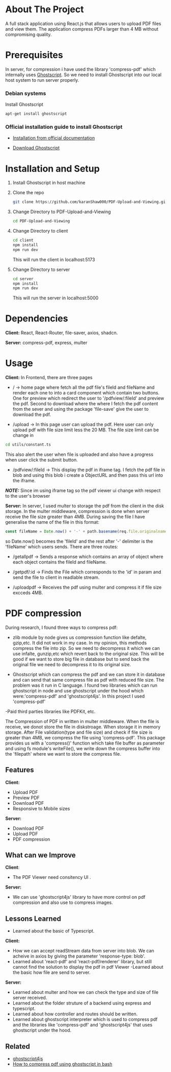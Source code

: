 
# About The Project


A full stack application using React.js that allows users to upload
PDF files and view them. The application compress PDFs larger than 4 MB without compromising quality.


# Prerequisites

In server, for compression i have used the library 'compress-pdf' which internally uses [Ghostscript](https://www.ghostscript.com). So we need to install Ghostscript into our local host system to run server properly.

### Debian systems

Install Ghostscript

```bash
apt-get install ghostscript
```

### Official installation guide to install Ghostscript

* [Installation from official documentation](https://ghostscript.com/doc/current/Install.htm)

* [Download Ghostscript](https://ghostscript.com/download/gsdnld.html)

# Installation and Setup

1. Install Ghostscript in host machine

2. Clone the repo
   ```sh
   git clone https://github.com/karanShaw000/PDF-Upload-and-Viewing.git
   ```
3. Change Directory to PDF-Upload-and-Viewing
   ```sh
   cd PDF-Upload-and-Viewing
   ```
4. Change Directory to client
   ```sh
   cd client
   npm install
   npm run dev
   ```
   This will run the client in localhost:5173
5. Change Directory to server
   ```sh
   cd server
   npm install
   npm run dev
   ```   
   This will run the server in localhost:5000


# Dependencies

**Client:** React, React-Router, file-saver, axios, shadcn.

**Server:** compress-pdf, express, multer


# Usage

**Client:** In Frontend, there are three pages 
- / -> home page where fetch all the pdf file's fileId and fileName and render each one to into a card component which contain two buttons. One for preview which redirect the user to '/pdfview/:fileId' and preview the pdf. Second to download where the where I fetch the pdf content from the sever and using the package 'file-save' give the user to download the pdf.

- /upload -> In this page user can upload the pdf. Here user can only upload pdf with file size limit less the 20 MB. The file size limit can be change in 

```sh
cd utils/constant.ts
```

This also alert the user when file is uploaded and also have a progress when user click the submit button.

- /pdfview/:fileId -> This display the pdf in iframe tag. I fetch the pdf file in blob  and using this blob i create a ObjectURL and then pass this url into the iframe.

**_NOTE:_** Since im using iframe tag so the pdf viewer ui change with respect to the user's browser

**Server:** In server, I used multer to storage the pdf from the client in the disk storage. In the multer middleware, compression is done when server receive the file size greater than 4MB. During saving the file I have generalise the name of the file in this format:

```javascript
const fileName = Date.now() + '-' + path.basename(req.file.originalname)
```

so Date.now() becomes the 'fileId' and the rest after '-' delimiter is the 'fileName' which users sends.
There are three routes: 
- /getallpdf -> Sends a response which contains an array of object where each object contains the fileId and fileName.

- /getpdf/:id -> Finds the File which corresponds to the 'id' in param and send the file to client in readlable stream.

- /uploadpdf -> Receives the pdf using multer and compress it if file size excceds 4MB.

# PDF compression
During research, I found three ways to compress pdf:
- zlib module by node gives us compression function like defalte, gzip,etc. It did not work in my case. In my opinion, this methods compress the file into zip. So we need to decompress it which we can use infalte, gunzip,etc which revert back to the original size. This will be good if we want to store big file in database but to send back the original file we need to decompress it to its original size.

- Ghostscript which can compress the pdf and we can store it in database and can send that same compress file as pdf with reduced file size. The problem was it run in C language. I found two libraries which can run ghostscript in node and use ghostscript under the hood which were:'compress-pdf' and 'ghostscript4js'. In this project I used 'compress-pdf'

-Paid third parties libraries like PDFKit, etc.

The Compression of PDF in written in multer middleware. When the file is receive, we donot store the file in diskstroage. When storage it in memory storage. After File validation(type and file size) and check if file size is greater than 4MB, we  compress the file using 'compress-pdf'. This package provides us with a 'compress()' function which take file buffer as parameter and using fs module's writeFile(), we write down the compress buffer into the 'filepath' where we want to store the compress file.

## Features

**Client:**
- Upload PDF 
- Preview PDF
- Download PDF
- Responsive to Mobile sizes

**Server:**
- Download PDF
- Upload PDF 
- PDF compression



## What can we Improve

**Client**: 
- The PDF Viewer need consitency UI .

**Server:**
- We can use 'ghostscript4js' library to have more control on pdf compression and also use to compress images.


## Lessons Learned
- Learned about the basic of Typescript.

**Client:** 
- How we can accept readStream data from server into blob. We can acheive in axios by giving the parameter 'response-type: blob'.
- Learned about 'react-pdf' and 'react-pdf/renderer' library, but still cannot find the solution to display the pdf in pdf Viewer
-Learned about the basic how file are send to server.

**Server:**
- Learned about multer and how we can check the type and size of file server received.
- Learned about the folder struture of a backend using express and typescript.
- Learned about how controller and routes should be written. 
- Learned about ghostscript interpreter which is used to compress pdf and the libraries like 'compress-pdf' and 'ghostscript4js' that uses ghostscript under the hood.


## Related


- [ghostscript4js](https://github.com/NickNaso/ghostscript4js)
- [How to compress pdf using ghostscript in bash](https://gist.github.com/ahmed-musallam/27de7d7c5ac68ecbd1ed65b6b48416f9)

